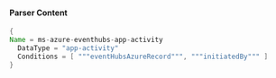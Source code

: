 #### Parser Content
```Java
{
Name = ms-azure-eventhubs-app-activity
  DataType = "app-activity"
  Conditions = [ """eventHubsAzureRecord""", """initiatedBy""" ]
}
```